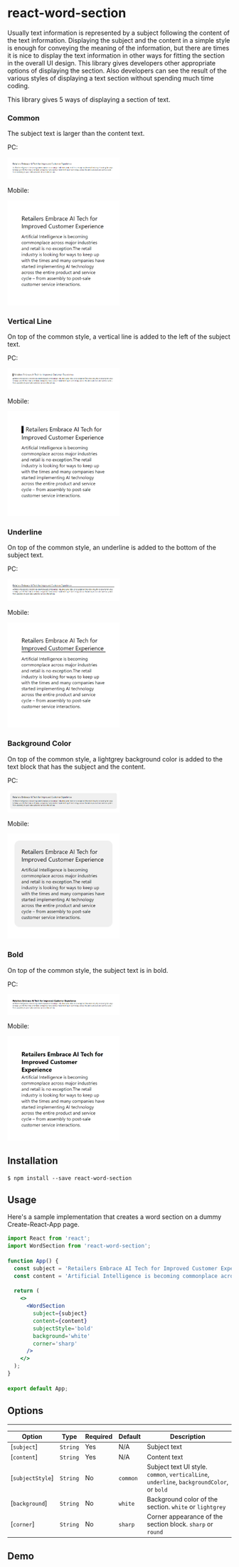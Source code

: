 # react-word-section

Usually text information is represented by a subject following the content of the text information.
Displaying the subject and the content in a simple style is enough for conveying the meaning of the information, but
there are times it is nice to display the text information in other ways for fitting the section in the overall UI design.
This library gives developers other appropriate options of displaying the section.
Also developers can see the result of the various styles of displaying a text section without spending much time coding.

This library gives 5 ways of displaying a section of text.  

### Common

The subject text is larger than the content text.

PC:

<p align="left">
  <img width="50%" src="READMEHelperFiles/common_pc.png" />
</p>

Mobile:

<p align="left">
  <img width="50%" src="READMEHelperFiles/common_mobile.png" />
</p>

### Vertical Line

On top of the common style, a vertical line is added to the left of the subject text.

PC:

<p align="left">
  <img width="50%" src="READMEHelperFiles/verticalLine_pc.png" />
</p>

Mobile:

<p align="left">
  <img width="50%" src="READMEHelperFiles/verticalLine_mobile.png" />
</p>

### Underline

On top of the common style, an underline is added to the bottom of the subject text.

PC:

<p align="left">
  <img width="50%" src="READMEHelperFiles/underline_pc.png" />
</p>

Mobile:

<p align="left">
  <img width="50%" src="READMEHelperFiles/underline_mobile.png" />
</p>

### Background Color

On top of the common style, a lightgrey background color is added to the text block that has the subject and the content.


PC:

<p align="left">
  <img width="50%" src="READMEHelperFiles/backgroundColor_pc.png" />
</p>

Mobile:

<p align="left">
  <img width="50%" src="READMEHelperFiles/backgroundColor_mobile.png" />
</p>

### Bold

On top of the common style, the subject text is in bold.

PC:

<p align="left">
  <img width="50%" src="READMEHelperFiles/bold_pc.png" />
</p>

Mobile:

<p align="left">
  <img width="50%" src="READMEHelperFiles/bold_mobile.png" />
</p>

## Installation

```
$ npm install --save react-word-section
```

## Usage

Here's a sample implementation that creates a word section on a dummy Create-React-App page.

```jsx
import React from 'react';
import WordSection from 'react-word-section';

function App() {
  const subject = 'Retailers Embrace AI Tech for Improved Customer Experience';
  const content = 'Artificial Intelligence is becoming commonplace across major industries and retail is no exception.The retail industry is looking for ways to keep up with the times and many companies have started implementing AI technology across the entire product and service cycle – from assembly to post-sale customer service interactions.';
  
  return (
    <>
      <WordSection 
        subject={subject}
        content={content}
        subjectStyle='bold'
        background='white'
        corner='sharp'
      />
    </>
  );
}

export default App;
```

## Options

---

| Option                  | Type       | Required   | Default                   | Description                                                |
| ----------------------- | ---------- | ---------- | ------------------------- | ---------------------------------------------------------- |
| [`subject`]             | `String`   | Yes        | N/A                       | Subject text                                               |
| [`content`]             | `String`   | Yes        | N/A                       | Content text                                               |
| [`subjectStyle`]        | `String`   | No         | `common`                  | Subject text UI style.  `common`, `verticalLine`, `underline`, `backgroundColor`, or `bold`                     |
| [`background`]          | `String`   | No         | `white`                   | Background color of the section. `white` or `lightgrey`    |
| [`corner`]              | `String`   | No         | `sharp`                   | Corner appearance of the section block. `sharp` or `round` |

## Demo

